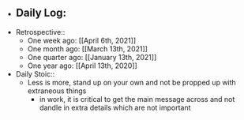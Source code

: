 - Daily Log:
    -
- Retrospective::
    - One week ago: [[April 6th, 2021]]
    - One month ago: [[March 13th, 2021]]
    - One quarter ago: [[January 13th, 2021]]
    - One year ago: [[April 13th, 2020]]
- Daily Stoic::
    - Less is more, stand up on your own and not be propped up with extraneous things
        - in work, it is critical to get the main message across and not dandle in extra details which are not important
